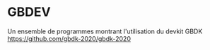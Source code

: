 # GBDEV

Un ensemble de programmes montrant l'utilisation du devkit GBDK https://github.com/gbdk-2020/gbdk-2020
